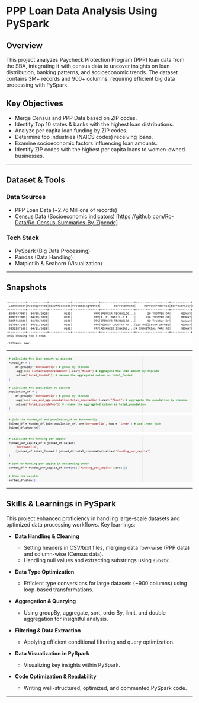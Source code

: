 # **PPP Loan Data Analysis Using PySpark**  

## **Overview**  
This project analyzes Paycheck Protection Program (PPP) loan data from the SBA, integrating it with census data to uncover insights on loan distribution, banking patterns, and socioeconomic trends. The dataset contains 3M+ records and 900+ columns, requiring efficient big data processing with PySpark.  

## **Key Objectives**  
- Merge Census and PPP Data based on ZIP codes.  
- Identify Top 10 states & banks with the highest loan distributions.  
- Analyze per capita loan funding by ZIP codes.  
- Determine top industries (NAICS codes) receiving loans.  
- Examine socioeconomic factors influencing loan amounts.  
- Identify ZIP codes with the highest per capita loans to women-owned businesses.  
---

## **Dataset & Tools**  
### **Data Sources**  
- PPP Loan Data (~2.76 Millions of records)  
- Census Data (Socioeconomic indicators)  [https://github.com/Ro-Data/Ro-Census-Summaries-By-Zipcode]

### **Tech Stack**  
- PySpark (Big Data Processing)  
- Pandas (Data Handling)  
- Matplotlib & Seaborn (Visualization)  
---
## **Snapshots**

![Dataset](https://github.com/LikhithaGuggilla/Data-Analysis-Business-Intelligence/blob/main/PPP_Loan_Data_Analysis/Images/Dataset.png)

---

![Code](https://github.com/LikhithaGuggilla/Data-Analysis-Business-Intelligence/blob/main/PPP_Loan_Data_Analysis/Images/Code.png)

---

## **Skills & Learnings in PySpark**  
This project enhanced proficiency in handling large-scale datasets and optimized data processing workflows. Key learnings:  

* **Data Handling & Cleaning**  
    * Setting headers in CSV/text files, merging data row-wise (PPP data) and column-wise (Census data).  
    * Handling null values and extracting substrings using `substr`.  

* **Data Type Optimization**  
    * Efficient type conversions for large datasets (~900 columns) using loop-based transformations.  

* **Aggregation & Querying**  
    * Using groupBy, aggregate, sort, orderBy, limit, and double aggregation for insightful analysis.  

* **Filtering & Data Extraction**  
    * Applying efficient conditional filtering and query optimization.  

* **Data Visualization in PySpark**  
    * Visualizing key insights within PySpark.  

* **Code Optimization & Readability**  
    * Writing well-structured, optimized, and commented PySpark code.  

---



